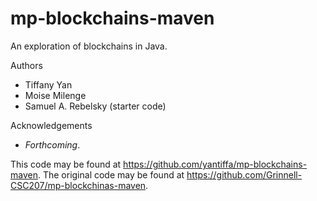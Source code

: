 # mp-blockchains-maven

An exploration of blockchains in Java.

Authors

* Tiffany Yan
* Moise Milenge
* Samuel A. Rebelsky (starter code)

Acknowledgements

* _Forthcoming_.

This code may be found at <https://github.com/yantiffa/mp-blockchains-maven>. The original code may be found at <https://github.com/Grinnell-CSC207/mp-blockchinas-maven>.
